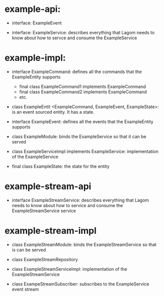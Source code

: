 # example-api: #

- interface: ExampleEvent

- interface: ExampleService: describes everything that Lagom needs to know about how to servce and consume the ExampleService


# example-impl: #

- interface ExampleCommand: defines all the commands that the ExampleEntity supports
  + final class ExampleCommand1 implements ExampleCommand
  + final class ExampleCommand2 implements ExampleCommand
  + etc.
  
- class ExampleEntit <ExampleCommand, ExampleEvent, ExampleState>: is an event sourced entity. It has a state.  

- interface ExampleEvent: defines all the events that the ExampleEntity supports

- class ExampleModule: binds the ExampleService so that it can be served

- class ExampleServiceImpl implements ExampleService: implementation of the ExampleService

- final class ExampleState: the state for the entity


# example-stream-api #

- interface ExampleStreamService: describes everything that Lagom needs to know about how to service and consume the ExampleStreamService service


# example-stream-impl #

- class ExampleStreamModule: binds the ExampleStreamService so that is can be served

- class ExampleStreamRepository

- class ExampleStreamServiceImpl: implementation of the ExampleStreamService

- class ExampeStreamSubscriber: subscribes to the ExampleService event stream
